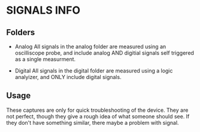 # SIGNALS INFO

## Folders
- Analog
All signals in the analog folder are measured using an oscilliscope probe, and include analog AND digitial signals self triggered as a single measurment.

- Digital
All signals in the digital folder are measured using a logic analyizer, and ONLY include digital signals.

## Usage
These captures are only for quick troubleshooting of the device. They are not perfect, though they give a rough idea of what someone should see. If they don't have something similar, there maybe a problem with signal.

